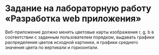 # Задание на лабораторную работу «Разработка web приложения»
Веб-приложение должно менять цветовые карты изображения r, g, b
в соответствии с заданным пользователем порядком, выдавать графики
распределения цветов исходной картинки, и графики среднего значения цвета
по вертикали и горизонтали.
